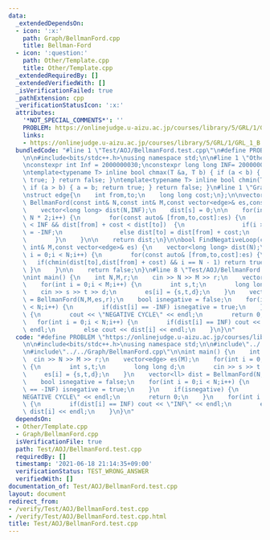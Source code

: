 ```yaml
---
data:
  _extendedDependsOn:
  - icon: ':x:'
    path: Graph/BellmanFord.cpp
    title: Bellman-Ford
  - icon: ':question:'
    path: Other/Template.cpp
    title: Other/Template.cpp
  _extendedRequiredBy: []
  _extendedVerifiedWith: []
  _isVerificationFailed: true
  _pathExtension: cpp
  _verificationStatusIcon: ':x:'
  attributes:
    '*NOT_SPECIAL_COMMENTS*': ''
    PROBLEM: https://onlinejudge.u-aizu.ac.jp/courses/library/5/GRL/1/GRL_1_B
    links:
    - https://onlinejudge.u-aizu.ac.jp/courses/library/5/GRL/1/GRL_1_B
  bundledCode: "#line 1 \"Test/AOJ/BellmanFord.test.cpp\"\n#define PROBLEM \"https://onlinejudge.u-aizu.ac.jp/courses/library/5/GRL/1/GRL_1_B\"\
    \n\n#include<bits/stdc++.h>\nusing namespace std;\n\n#line 1 \"Other/Template.cpp\"\
    \nconstexpr int Inf = 2000000030;\nconstexpr long long INF= 2000000000000000000;\n\
    \ntemplate<typename T> inline bool chmax(T &a, T b) { if (a < b) { a = b; return\
    \ true; } return false; }\ntemplate<typename T> inline bool chmin(T &a, T b) {\
    \ if (a > b) { a = b; return true; } return false; }\n#line 1 \"Graph/BellmanFord.cpp\"\
    \nstruct edge{\n    int from,to;\n    long long cost;\n};\n\nvector<long long>\
    \ BellmanFord(const int& N,const int& M,const vector<edge>& es,const int& s) {\n\
    \    vector<long long> dist(N,INF);\n    dist[s] = 0;\n\n    for(int i = 0;i <\
    \ N * 2;i++) {\n        for(const auto& [from,to,cost]:es) {\n            if(dist[from]\
    \ < INF && dist[from] + cost < dist[to])  {\n                if(i >= N - 1) dist[to]\
    \ = -INF;\n                else dist[to] = dist[from] + cost;\n            }\n\
    \        }\n    }\n\n    return dist;\n}\n\nbool FindNegativeLoop(const int& N,const\
    \ int& M,const vector<edge>& es) {\n    vector<long long> dist(N);\n\n    for(int\
    \ i = 0;i < N;i++) {\n        for(const auto& [from,to,cost]:es) {\n         \
    \   if(chmin(dist[to],dist[from] + cost) && i == N - 1) return true;\n       \
    \ }\n    }\n\n    return false;\n}\n#line 8 \"Test/AOJ/BellmanFord.test.cpp\"\n\
    \nint main() {\n    int N,M,r;\n    cin >> N >> M >> r;\n    vector<edge> es(M);\n\
    \    for(int i = 0;i < M;i++) {\n        int s,t;\n        long long d;\n    \
    \    cin >> s >> t >> d;\n        es[i] = {s,t,d};\n    }\n    vector<ll> dist\
    \ = BellmanFord(N,M,es,r);\n    bool isnegative = false;\n    for(int i = 0;i\
    \ < N;i++) {\n        if(dist[i] == -INF) isnegative = true;\n    }\n    if(isnegative)\
    \ {\n        cout << \"NEGATIVE CYCLE\" << endl;\n        return 0;\n    }\n \
    \   for(int i = 0;i < N;i++) {\n        if(dist[i] == INF) cout << \"INF\" <<\
    \ endl;\n        else cout << dist[i] << endl;\n    }\n}\n"
  code: "#define PROBLEM \"https://onlinejudge.u-aizu.ac.jp/courses/library/5/GRL/1/GRL_1_B\"\
    \n\n#include<bits/stdc++.h>\nusing namespace std;\n\n#include\"../../Other/Template.cpp\"\
    \n#include\"../../Graph/BellmanFord.cpp\"\n\nint main() {\n    int N,M,r;\n  \
    \  cin >> N >> M >> r;\n    vector<edge> es(M);\n    for(int i = 0;i < M;i++)\
    \ {\n        int s,t;\n        long long d;\n        cin >> s >> t >> d;\n   \
    \     es[i] = {s,t,d};\n    }\n    vector<ll> dist = BellmanFord(N,M,es,r);\n\
    \    bool isnegative = false;\n    for(int i = 0;i < N;i++) {\n        if(dist[i]\
    \ == -INF) isnegative = true;\n    }\n    if(isnegative) {\n        cout << \"\
    NEGATIVE CYCLE\" << endl;\n        return 0;\n    }\n    for(int i = 0;i < N;i++)\
    \ {\n        if(dist[i] == INF) cout << \"INF\" << endl;\n        else cout <<\
    \ dist[i] << endl;\n    }\n}\n"
  dependsOn:
  - Other/Template.cpp
  - Graph/BellmanFord.cpp
  isVerificationFile: true
  path: Test/AOJ/BellmanFord.test.cpp
  requiredBy: []
  timestamp: '2021-06-18 21:14:35+09:00'
  verificationStatus: TEST_WRONG_ANSWER
  verifiedWith: []
documentation_of: Test/AOJ/BellmanFord.test.cpp
layout: document
redirect_from:
- /verify/Test/AOJ/BellmanFord.test.cpp
- /verify/Test/AOJ/BellmanFord.test.cpp.html
title: Test/AOJ/BellmanFord.test.cpp
---
```

